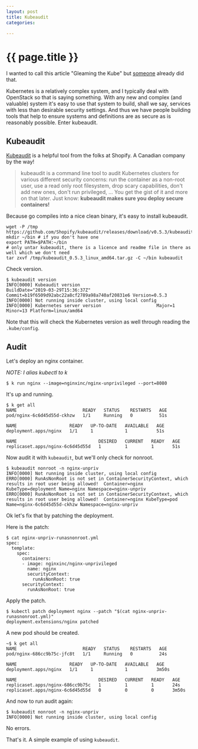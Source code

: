 ```yaml
---
layout: post
title: Kubeaudit
categories:

---
```


# {{ page.title }}


I wanted to call this article "Gleaming the Kube" but [someone](http://dougbtv.com/nfvpe/2017/05/12/kubernetes-from-source/) already did that.

Kubernetes is a relatively complex system, and I typically deal with OpenStack so that is saying something. With any new and complex (and valuable) system it's easy to use that system to build, shall we say, services with less than desirable security settings. And thus we have people building tools that help to ensure systems and definitions are as secure as is reasonably possible. Enter kubeaudit.

## Kubeaudit

[Kubeaudit](https://github.com/Shopify/kubeaudit) is a helpful tool from the folks at Shopify. A Canadian company by the way!

>kubeaudit is a command line tool to audit Kubernetes clusters for various different security concerns: run the container as a non-root user, use a read only root filesystem, drop scary capabilities, don't add new ones, don't run privileged, ... You get the gist of it and more on that later. Just know: **kubeaudit makes sure you deploy secure containers!**

Because go compiles into a nice clean binary, it's easy to install kubeaudit.

```
wget -P /tmp https://github.com/Shopify/kubeaudit/releases/download/v0.5.3/kubeaudit_0.5.3_linux_amd64.tar.gz
mkdir ~/bin # if you don't have one
export PATH=$PATH:~/bin
# only untar kubeaudit, there is a licence and readme file in there as well which we don't need
tar zxvf /tmp/kubeaudit_0.5.3_linux_amd64.tar.gz -C ~/bin kubeaudit
```

Check version.

```
$ kubeaudit version
INFO[0000] Kubeaudit version                             BuildDate="2019-03-29T15:36:37Z" Commit=b19f6509d92abc22a8cf2789a98a740af20831e6 Version=0.5.3
INFO[0000] Not running inside cluster, using local config 
INFO[0000] Kubernetes server version                     Major=1 Minor=13 Platform=linux/amd64
```

Note that this will check the Kubernetes version as well through reading the `.kube/config`.


## Audit

Let's deploy an nginx container.

*NOTE: I alias kubectl to k*

```
$ k run nginx --image=nginxinc/nginx-unprivileged --port=8080
```

It's up and running.

```
$ k get all
NAME                         READY   STATUS    RESTARTS   AGE
pod/nginx-6c6d45d55d-ckhzw   1/1     Running   0          51s

NAME                    READY   UP-TO-DATE   AVAILABLE   AGE
deployment.apps/nginx   1/1     1            1           51s

NAME                               DESIRED   CURRENT   READY   AGE
replicaset.apps/nginx-6c6d45d55d   1         1         1       51s
```

Now audit it with `kubeaudit`, but we'll only check for nonroot.

```
$ kubeaudit nonroot -n nginx-unpriv
INFO[0000] Not running inside cluster, using local config 
ERRO[0000] RunAsNonRoot is not set in ContainerSecurityContext, which results in root user being allowed!  Container=nginx KubeType=deployment Name=nginx Namespace=nginx-unpriv
ERRO[0000] RunAsNonRoot is not set in ContainerSecurityContext, which results in root user being allowed!  Container=nginx KubeType=pod Name=nginx-6c6d45d55d-ckhzw Namespace=nginx-unpriv
```

Ok let's fix that by patching the deployment.

Here is the patch:

```
$ cat nginx-unpriv-runasnonroot.yml
spec:
  template:
    spec:
      containers:
      - image: nginxinc/nginx-unprivileged
        name: nginx
        securityContext:
          runAsNonRoot: true
      securityContext:
        runAsNonRoot: true
```

Apply the patch.

```
$ kubectl patch deployment nginx --patch "$(cat nginx-unpriv-runasnonroot.yml)"
deployment.extensions/nginx patched
```

A new pod should be created.

```
~$ k get all
NAME                         READY   STATUS    RESTARTS   AGE
pod/nginx-686cc9b75c-jfc8t   1/1     Running   0          24s

NAME                    READY   UP-TO-DATE   AVAILABLE   AGE
deployment.apps/nginx   1/1     1            1           3m50s

NAME                               DESIRED   CURRENT   READY   AGE
replicaset.apps/nginx-686cc9b75c   1         1         1       24s
replicaset.apps/nginx-6c6d45d55d   0         0         0       3m50s
```

And now to run audit again:

```
$ kubeaudit nonroot -n nginx-unpriv
INFO[0000] Not running inside cluster, using local config 
```

No errors.

That's it. A simple example of using `kubeaudit`.